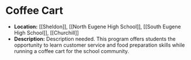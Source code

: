 # Coffee Cart
- **Location:** [[Sheldon]], [[North Eugene High School]], [[South Eugene High School]], [[Churchill]]
- **Description:** Description needed. This program offers students the opportunity to learn customer service and food preparation skills while running a coffee cart for the school community.
